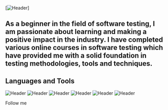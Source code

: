 [![Header](https://github.com/ElenaChadushkina/ElenaChadushkina/blob/main/assets/)]

## As a beginner in the field of software testing, I am passionate about learning and making a positive impact in the industry. I have completed various online courses in software testing which have provided me with a solid foundation in testing methodologies, tools and techniques.



## Languages and Tools
![Header](https://img.shields.io/badge/Jira-090909?style=for-the-badge&logo=jira&logoColor=136be1)
![Header](https://img.shields.io/badge/Postman-090909?style=for-the-badge&logo=postman&logoColor=f76935)
![Header](https://img.shields.io/badge/MySQL-090909?style=for-the-badge&logo=mysql&logoColor=00618a)
![Header](https://img.shields.io/badge/DevTools-090909?style=for-the-badge&logo=googlechrome&logoColor=2674f2)
![Header](https://img.shields.io/badge/TestRail-090909?style=for-the-badge&logo=&logoColor=71b556)
![Header](https://img.shields.io/badge/Redmine-090909?style=for-the-badge&logo=Redmine&logoColor=f76935)

Follow me


